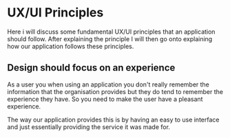 # UX/UI Principles 

Here i will discuss some fundamental UX/UI principles that an application should follow. After explaining the principle I will then go onto explaining how our application follows these principles.

## Design should focus on an experience 

As a user you when using an application you don't really remember the information that the organisation provides but they do tend to remember the experience they have. So you need to make the user have a pleasant experience. 

The way our application provides this is by having an easy to use interface and just essentially providing the service it was made for. 